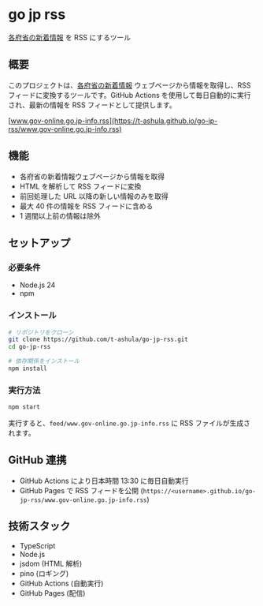 # go jp rss

[各府省の新着情報](https://www.gov-online.go.jp/info/index.html) を RSS にするツール

## 概要

このプロジェクトは、[各府省の新着情報](https://www.gov-online.go.jp/info/index.html) ウェブページから情報を取得し、RSS フィードに変換するツールです。GitHub Actions を使用して毎日自動的に実行され、最新の情報を RSS フィードとして提供します。

[www.gov-online.go.jp-info.rss](https://t-ashula.github.io/go-jp-rss/www.gov-online.go.jp-info.rss)

## 機能

- 各府省の新着情報ウェブページから情報を取得
- HTML を解析して RSS フィードに変換
- 前回処理した URL 以降の新しい情報のみを取得
- 最大 40 件の情報を RSS フィードに含める
- 1 週間以上前の情報は除外

## セットアップ

### 必要条件

- Node.js 24
- npm

### インストール

```bash
# リポジトリをクローン
git clone https://github.com/t-ashula/go-jp-rss.git
cd go-jp-rss

# 依存関係をインストール
npm install
```

### 実行方法

```bash
npm start
```

実行すると、`feed/www.gov-online.go.jp-info.rss` に RSS ファイルが生成されます。

## GitHub 連携

- GitHub Actions により日本時間 13:30 に毎日自動実行
- GitHub Pages で RSS フィードを公開 (`https://<username>.github.io/go-jp-rss/www.gov-online.go.jp-info.rss`)

## 技術スタック

- TypeScript
- Node.js
- jsdom (HTML 解析)
- pino (ロギング)
- GitHub Actions (自動実行)
- GitHub Pages (配信)
